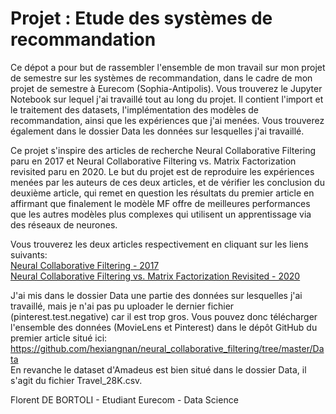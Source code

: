 # Projet : Etude des systèmes de recommandation

<p> Ce dépot a pour but de rassembler l'ensemble de mon travail sur mon projet de semestre sur les systèmes de recommandation, dans le cadre de mon projet de semestre à Eurecom (Sophia-Antipolis). Vous trouverez le Jupyter Notebook sur lequel j'ai travaillé tout au long du projet. Il contient l'import et le traitement des datasets, l'implémentation des modèles de recommandation, ainsi que les expériences que j'ai menées. Vous trouverez également dans le dossier Data les données sur lesquelles j'ai travaillé. <p>
<p> Ce projet s'inspire des articles de recherche Neural Collaborative Filtering paru en 2017 et Neural Collaborative Filtering vs. Matrix Factorization revisited paru en 2020. Le but du projet est de reproduire les expériences menées par les auteurs de ces deux articles, et de vérifier les conclusion du deuxième article, qui remet en question les résultats du premier article en affirmant que finalement le modèle MF offre de meilleures performances que les autres modèles plus complexes qui utilisent un apprentissage via des réseaux de neurones. <p>
  
Vous trouverez les deux articles respectivement en cliquant sur les liens suivants:  
[Neural Collaborative Filtering - 2017](https://arxiv.org/pdf/1708.05031.pdf)  
[Neural Collaborative Filtering vs. Matrix Factorization Revisited - 2020]( https://arxiv.org/pdf/2005.09683.pdf)
  
J'ai mis dans le dossier Data une partie des données sur lesquelles j'ai travaillé, mais je n'ai pas pu uploader le dernier fichier (pinterest.test.negative) car il est trop gros. Vous pouvez donc télécharger l'ensemble des données (MovieLens et Pinterest) dans le dépôt GitHub du premier article situé ici:  
https://github.com/hexiangnan/neural_collaborative_filtering/tree/master/Data  
En revanche le dataset d'Amadeus est bien situé dans le dossier Data, il s'agit du fichier Travel_28K.csv.

Florent DE BORTOLI - Etudiant Eurecom - Data Science
